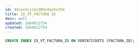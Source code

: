 ```yaml
---
id: 4dzax5sjcmjd09xdqx6x3tm
title: IX_VT_FACTURA_ID
desc: null
updated: 1684912754
created: 1684912754
---
```



```sql
CREATE INDEX IX_VT_FACTURA_ID ON VENTATICKETS (FACTURA_ID);
```
